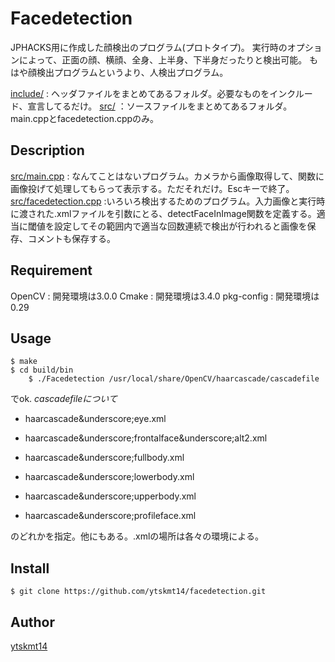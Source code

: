Facedetection
=============

JPHACKS用に作成した顔検出のプログラム(プロトタイプ)。
実行時のオプションによって、正面の顔、横顔、全身、上半身、下半身だったりと検出可能。
もはや顔検出プログラムというより、人検出プログラム。

[include/](https://github.com/ytskmt14/facedetection/tree/master/include) : ヘッダファイルをまとめてあるフォルダ。必要なものをインクルード、宣言してるだけ。
[src/](https://github.com/ytskmt14/facedetection/tree/master/src) ：ソースファイルをまとめてあるフォルダ。main.cppとfacedetection.cppのみ。

## Description

[src/main.cpp](https://github.com/ytskmt14/facedetection/blob/master/src/main.cpp) : なんてことはないプログラム。カメラから画像取得して、関数に画像投げて処理してもらって表示する。ただそれだけ。Escキーで終了。
[src/facedetection.cpp](https://github.com/ytskmt14/facedetection/blob/master/src/facedetection.cpp) :いろいろ検出するためのプログラム。入力画像と実行時に渡された.xmlファイルを引数にとる、detectFaceInImage関数を定義する。適当に閾値を設定してその範囲内で適当な回数連続で検出が行われると画像を保存、コメントも保存する。

## Requirement

OpenCV : 開発環境は3.0.0
Cmake  : 開発環境は3.4.0
pkg-config : 開発環境は0.29

## Usage

    $ make
    $ cd build/bin
		$ ./Facedetection /usr/local/share/OpenCV/haarcascade/cascadefile

でok.
_cascadefileについて_

* haarcascade&underscore;eye.xml

* haarcascade&underscore;frontalface&underscore;alt2.xml

* haarcascade&underscore;fullbody.xml

* haarcascade&underscore;lowerbody.xml

* haarcascade&underscore;upperbody.xml

* haarcascade&underscore;profileface.xml

のどれかを指定。他にもある。.xmlの場所は各々の環境による。

## Install

`$ git clone https://github.com/ytskmt14/facedetection.git `

## Author

[ytskmt14](https://github.com/ytskmt14)


